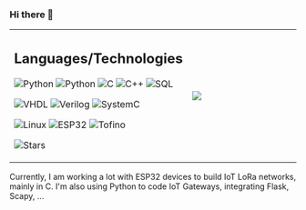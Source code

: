 ### Hi there 👋

<!--
**inmerso/inmerso** is a ✨ _special_ ✨ repository because its `README.md` (this file) appears on your GitHub profile.

Here are some ideas to get you started:

- 🔭 I’m currently working on ...
- 🌱 I’m currently learning ...
- 👯 I’m looking to collaborate on ...
- 🤔 I’m looking for help with ...
- 💬 Ask me about ...
- 📫 How to reach me: ...
- 😄 Pronouns: ...
- ⚡ Fun fact: ...
-->

<table border=0>
<tr>
<td style="width:50%; vertical-align:top">
<h2>Languages/Technologies</h2>

![Python](https://img.shields.io/badge/-Python-000?&logo=Python)
![Python](https://img.shields.io/badge/-Flask-000?&logo=Python)
![C](https://img.shields.io/badge/-C-000?&logo=C)
![C++](https://img.shields.io/badge/-C++-000?&logo=c%2b%2b)
![SQL](https://img.shields.io/badge/-SQL-100?&logo=MySQL&logoColor=ff0000)

![VHDL](https://img.shields.io/badge/-VHDL-000)
![Verilog](https://img.shields.io/badge/-Verilog-000)
![SystemC](https://img.shields.io/badge/-SystemC-000)

![Linux](https://img.shields.io/badge/-Linux-000?&logo=Linux)
![ESP32](https://img.shields.io/badge/-esp32-000)
![Tofino](https://img.shields.io/badge/-Intel_Tofino-00c)

![Stars](https://img.shields.io/github/stars/inmerso)
</td>

<td>
<a href="https://github.com/inmerso">
  <img align="center" src="https://github-readme-stats.vercel.app/api/top-langs/?username=inmerso" />
</a>
</td>

</tr>
</table>

Currently, I am working a lot with ESP32 devices to build IoT LoRa networks, mainly in C. I'm also using Python to code IoT Gateways, integrating Flask, Scapy, ...
